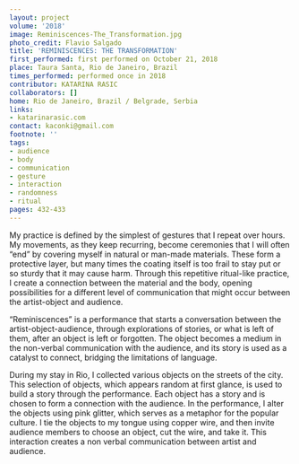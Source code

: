 ```yaml
---
layout: project
volume: '2018'
image: Reminiscences-The_Transformation.jpg
photo_credit: Flavio Salgado
title: 'REMINISCENCES: THE TRANSFORMATION'
first_performed: first performed on October 21, 2018
place: Taura Santa, Rio de Janeiro, Brazil
times_performed: performed once in 2018
contributor: KATARINA RASIC
collaborators: []
home: Rio de Janeiro, Brazil / Belgrade, Serbia
links:
- katarinarasic.com
contact: kaconki@gmail.com
footnote: ''
tags:
- audience
- body
- communication
- gesture
- interaction
- randomness
- ritual
pages: 432-433
---
```


My practice is defined by the simplest of gestures that I repeat over hours. My movements, as they keep recurring, become ceremonies that I will often “end” by covering myself in natural or man-made materials. These form a protective layer, but many times the coating itself is too frail to stay put or so sturdy that it may cause harm. Through this repetitive ritual-like practice, I create a connection between the material and the body, opening possibilities for a different level of communication that might occur between the artist-object and audience.

“Reminiscences” is a performance that starts a conversation between the artist-object-audience, through explorations of stories, or what is left of them, after an object is left or forgotten. The object becomes a medium in the non-verbal communication with the audience, and its story is used as a catalyst to connect, bridging the limitations of language.

During my stay in Rio, I collected various objects on the streets of the city. This selection of objects, which appears random at first glance, is used to build a story through the performance. Each object has a story and is chosen to form a connection with the audience. In the performance, I alter the objects using pink glitter, which serves as a metaphor for the popular culture. I tie the objects to my tongue using copper wire, and then invite audience members to choose an object, cut the wire, and take it. This interaction creates a non verbal communication between artist and audience.
